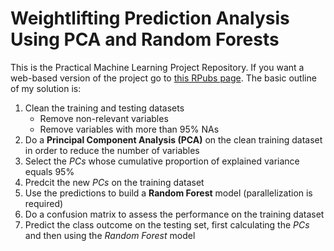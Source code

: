 # Weightlifting Prediction Analysis Using PCA and Random Forests
This is the Practical Machine Learning Project Repository.
If you want a web-based version of the project go to [this RPubs page](https://rpubs.com/ancazugo/weightliftingprediction).
The basic outline of my solution is:
1. Clean the training and testing datasets
   * Remove non-relevant variables
   * Remove variables with more than 95% NAs
2. Do a **Principal Component Analysis (PCA)** on the clean training dataset in order to reduce the number of variables
3. Select the *PCs* whose cumulative proportion of explained variance equals 95%
4. Predcit the new *PCs* on the training dataset
5. Use the predictions to build a **Random Forest** model (parallelization is required)
6. Do a confusion matrix to assess the performance on the training dataset
7. Predict the class outcome on the testing set, first calculating the *PCs* and then using the *Random Forest* model
